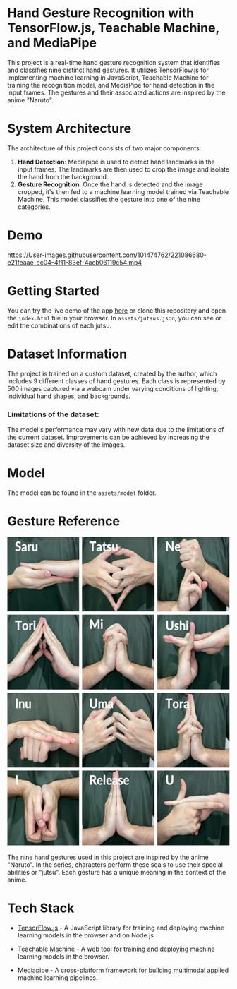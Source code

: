 # Hand Gesture Recognition with TensorFlow.js, Teachable Machine, and MediaPipe
This project is a real-time hand gesture recognition system that identifies and classifies nine distinct hand gestures. It utilizes TensorFlow.js for implementing machine learning in JavaScript, Teachable Machine for training the recognition model, and MediaPipe for hand detection in the input frames. The gestures and their associated actions are inspired by the anime "Naruto".

# System Architecture
The architecture of this project consists of two major components:

1. **Hand Detection**: Mediapipe is used to detect hand landmarks in the input frames. The landmarks are then used to crop the image and isolate the hand from the background.
2. **Gesture Recognition**: Once the hand is detected and the image cropped, it's then fed to a machine learning model trained via Teachable Machine. This model classifies the gesture into one of the nine categories.

# Demo
https://User-images.githubusercontent.com/101474762/221086680-e21feaae-ec04-4f11-83ef-4acb06119c54.mp4

# Getting Started
You can try the live demo of the app [here](https://Ben-tiki.github.io/naruto-handseal-recognition/) or clone this repository and open the `index.html` file in your browser. In `assets/jutsus.json`, you can see or edit the combinations of each jutsu.

# Dataset Information
The project is trained on a custom dataset, created by the author, which includes 9 different classes of hand gestures. Each class is represented by 500 images captured via a webcam under varying conditions of lighting, individual hand shapes, and backgrounds.

### Limitations of the dataset:
The model's performance may vary with new data due to the limitations of the current dataset. Improvements can be achieved by increasing the dataset size and diversity of the images.

# Model 
The model can be found in the `assets/model` folder. 

# Gesture Reference
<p align="center">
  <img src="assets/img/handsigns.png" width="600" height="700" alt="Hand Seals"/>
</p>

The nine hand gestures used in this project are inspired by the anime "Naruto". In the series, characters perform these seals to use their special abilities or "jutsu". Each gesture has a unique meaning in the context of the anime.

# Tech Stack
- [TensorFlow.js](https://Www.tensorflow.org/js) - A JavaScript library for training and deploying machine learning models in the browser and on Node.js

- [Teachable Machine](https://Teachablemachine.withgoogle.com/) - A web tool for training and deploying machine learning models in the browser.

- [Mediapipe](https://Developers.google.com/mediapipe) - A cross-platform framework for building multimodal applied machine learning pipelines.